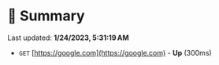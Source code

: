 # 📖 Summary
Last updated: **1/24/2023, 5:31:19 AM**

- `GET` [https://google.com](https://google.com) - **Up** (300ms)
